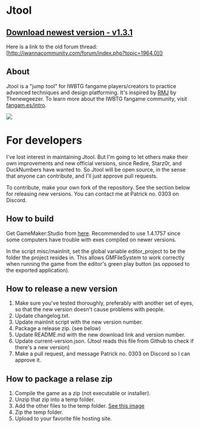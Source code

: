 Jtool
===

[Download newest version - v1.3.1](http://www.mediafire.com/file/cwfmfmogjs5zyuj/jtool%201.3.1.zip)
---

Here is a link to the old forum thread:
[http://iwannacommunity.com/forum/index.php?topic=1964.0]()

About
---

Jtool is a "jump tool" for IWBTG fangame players/creators to practice advanced
techniques and design platforming. It's inspired by
<a href="http://delicious-fruit.com/ratings/game_details.php?id=12455">RMJ</a>
by Thenewgeezer. To learn more about the IWBTG fangame community, visit
[fangam.es/intro](https://fangam.es/intro).

![](http://i.imgur.com/nhoLqV1.png)

For developers
===

I've lost interest in maintaining Jtool. But I'm going to let others make
their own improvements and new official versions, since Redire, Starz0r, and
DuckNumbers have wanted to. So Jtool will be open source, in the sense that
anyone can contribute, and I'll just approve pull requests.

To contribute, make your own fork of the repository. See the section below for
releasing new versions. You can contact me at Patrick no. 0303 on Discord.

How to build
---
Get GameMaker:Studio from
<a href="https://www.yoyogames.com/downloads/gm-studio/release-notes-studio.html">here</a>.
Recommended to use 1.4.1757 since some computers have trouble with exes
compiled on newer versions.

In the script misc/mainInit, set the global variable editor_project to be the
folder the project resides in. This allows GMFileSystem to work correctly when
running the game from the editor's green play button (as opposed to the
exported application).

How to release a new version
---
1. Make sure you've tested thoroughly, preferably with another set of eyes,
so that the new version doesn't cause problems with people.
2. Update changelog.txt.
3. Update mainInit script with the new version number.
4. Package a release zip. (see below)
5. Update README.md with the new download link and version number.
6. Update current-version.json. (Jtool reads this file from Github to check if
there's a new version)
7. Make a pull request, and message Patrick no. 0303 on Discord so I can
approve it.

How to package a relase zip
---
1. Compile the game as a zip (not executable or installer).
2. Unzip that zip into a temp folder.
3. Add the other files to the temp folder.
[See this image](https://i.imgur.com/2jeg6OW.png)
4. Zip the temp folder.
5. Upload to your favorite file hosting site.

